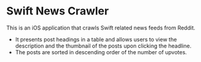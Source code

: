 # Swift News Crawler
This is an iOS application that crawls Swift related news feeds from Reddit. 

- It presents post headings in a table and allows users to view the description and the thumbnail of
   the posts upon clicking the headline.
- The posts are sorted in descending order of the number of upvotes. 
